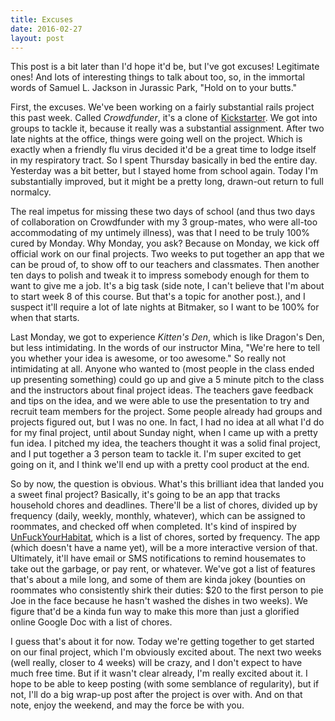 ```yaml
---
title: Excuses
date: 2016-02-27
layout: post
---
```


This post is a bit later than I'd hope it'd be, but I've got excuses! Legitimate ones! And lots of interesting things to talk about too, so, in the immortal words of Samuel L. Jackson in Jurassic Park, "Hold on to your butts."

First, the excuses. We've been working on a fairly substantial rails project this past week. Called *Crowdfunder*, it's a clone of [Kickstarter](http://kickstarter.com). We got into groups to tackle it, because it really was a substantial assignment. After two late nights at the office, things were going well on the project. Which is exactly when a friendly flu virus decided it'd be a great time to lodge itself in my respiratory tract. So I spent Thursday basically in bed the entire day. Yesterday was a bit better, but I stayed home from school again. Today I'm substantially improved, but it might be a pretty long, drawn-out return to full normalcy.

The real impetus for missing these two days of school (and thus two days of collaboration on Crowdfunder with my 3 group-mates, who were all-too accommodating of my untimely illness), was that I need to be truly 100% cured by Monday. Why Monday, you ask? Because on Monday, we kick off official work on our final projects. Two weeks to put together an app that we can be proud of, to show off to our teachers and classmates. Then another ten days to polish and tweak it to impress somebody enough for them to want to give me a job. It's a big task (side note, I can't believe that I'm about to start week 8 of this course. But that's a topic for another post.), and I suspect it'll require a lot of late nights at Bitmaker, so I want to be 100% for when that starts.

Last Monday, we got to experience *Kitten's Den*, which is like Dragon's Den, but less intimidating. In the words of our instructor Mina, "We're here to tell you whether your idea is awesome, or too awesome." So really not intimidating at all. Anyone who wanted to (most people in the class ended up presenting something) could go up and give a 5 minute pitch to the class and the instructors about final project ideas. The teachers gave feedback and tips on the idea, and we were able to use the presentation to try and recruit team members for the project. Some people already had groups and projects figured out, but I was no one. In fact, I had no idea at all what I'd do for my final project, until about Sunday night, when I came up with a pretty fun idea. I pitched my idea, the teachers thought it was a solid final project, and I put together a 3 person team to tackle it. I'm super excited to get going on it, and I think we'll end up with a pretty cool product at the end.

So by now, the question is obvious. What's this brilliant idea that landed you a sweet final project? Basically, it's going to be an app that tracks household chores and deadlines. There'll be a list of chores, divided up by frequency (daily, weekly, monthly, whatever), which can be assigned to roommates, and checked off when completed. It's kind of inspired by [UnFuckYourHabitat](http://unfuckyourhabitat.com), which is a list of chores, sorted by frequency. The app (which doesn't have a name yet), will be a more interactive version of that. Ultimately, it'll have email or SMS notifications to remind housemates to take out the garbage, or pay rent, or whatever. We've got a list of features that's about a mile long, and some of them are kinda jokey (bounties on roommates who consistently shirk their duties: $20 to the first person to pie Joe in the face because he hasn't washed the dishes in two weeks). We figure that'd be a kinda fun way to make this more than just a glorified online Google Doc with a list of chores.

I guess that's about it for now. Today we're getting together to get started on our final project, which I'm obviously excited about. The next two weeks (well really, closer to 4 weeks) will be crazy, and I don't expect to have much free time. But if it wasn't clear already, I'm really excited about it. I hope to be able to keep posting (with some semblance of regularity), but if not, I'll do a big wrap-up post after the project is over with. And on that note, enjoy the weekend, and may the force be with you.
